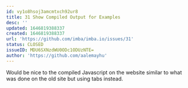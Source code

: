 ```yaml
---
id: vy1o8hsoj3amcmtxch92ur8
title: 31 Show Compiled Output for Examples
desc: ''
updated: 1646819388337
created: 1646819388337
url: 'https://github.com/imba/imba.io/issues/31'
status: CLOSED
issueID: MDU6SXNzdWU0ODc1ODUzNTE=
author: 'https://github.com/aalemayhu'
---
```

Would be nice to the compiled Javascript on the website similar to what was done on the old site but using tabs instead.
